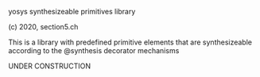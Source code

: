 yosys synthesizeable primitives library

(c) 2020, section5.ch

This is a library with predefined primitive elements that are synthesizeable
according to the @synthesis decorator mechanisms

UNDER CONSTRUCTION
